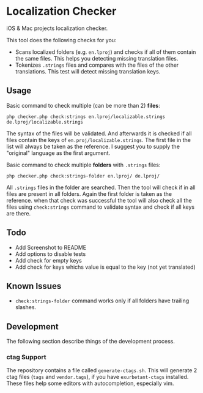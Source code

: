 # Localization Checker

iOS & Mac projects localization checker. 

This tool does the following checks for you:

- Scans localized folders (e.g. `en.lproj`) and checks if all of them contain the same files. 
    This helps you detecting missing translation files. 
- Tokenizes `.strings` files and compares with the files of the other translations. This test
    will detect missing translation keys.

## Usage

Basic command to check multiple (can be more than 2) **files**:

    php checker.php check:strings en.lproj/localizable.strings de.lproj/localizable.strings

The syntax of the files will be validated. And afterwards it is checked if all files contain the 
keys of `en.proj/localizable.strings`. The first file in the list will always be taken as the
reference. I suggest you to supply the "original" language as the first argument.

Basic command to check multiple **folders** with `.strings` files:

    php checker.php check:strings-folder en.lproj/ de.lproj/

All `.strings` files in the folder are searched. Then the tool will check if in all files are 
present in all folders. Again the first folder is taken as the reference. when that check was 
successful the tool will also check all the files using `check:strings` command to validate syntax
and check if all keys are there.

## Todo

- Add Screenshot to README
- Add options to disable tests
- Add check for empty keys 
- Add check for keys whichs value is equal to the key (not yet translated)

## Known Issues

- `check:strings-folder` command works only if all folders have trailing slashes.


## Development
The following section describe things of the development process.
### ctag Support

The repository contains a file called `generate-ctags.sh`. This will generate 2 ctag files (`tags` and `vendor.tags`), if you have `exurbetant-ctags` installed. 
These files help some editors with autocompletion, especially vim.
